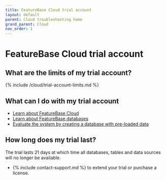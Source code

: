 ```yaml
---
title: FeatureBase Cloud trial account
layout: default
parent: Cloud troubleshooting home
grand_parent: Cloud
nav_order: 1
---
```


# FeatureBase Cloud trial account

## What are the limits of my trial account?

{% include /cloud/trial-account-limits.md %}

## What can I do with my trial account

* [Learn about FeatureBase Cloud](/cloud/cloud-introduction)
* [Learn about FeatureBase databases](/cloud/cloud-databases/cloud-db-manage)
* [Evaluate the system by creating a database with pre-loaded data](/cloud/cloud-databases/cloud-db-create-sample)

## How long does my trial last?

The trial lasts 21 days at which time all databases, tables and data sources will no longer be available.

* {% include contact-support.md %} to extend your trial or purchase a license.
